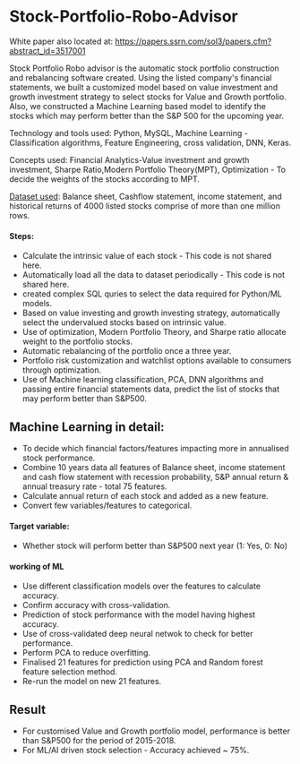 # Stock-Portfolio-Robo-Advisor
White paper also located at:
https://papers.ssrn.com/sol3/papers.cfm?abstract_id=3517001

Stock Portfolio Robo advisor is the automatic stock portfolio construction and rebalancing software created. Using the listed company's financial statements, we built a customized model based on value investment and growth investment strategy to select stocks for Value and Growth portfolio. Also, we constructed a Machine Learning based model to identify the stocks which may perform better than the S&P 500 for the upcoming year.

Technology and tools used: Python, MySQL, Machine Learning - Classification algorithms, Feature Engineering, cross validation, DNN, Keras. 

Concepts used: Financial Analytics-Value investment and growth investment, Sharpe Ratio,Modern Portfolio Theory(MPT), Optimization - To decide the weights of the stocks according to MPT.

[Dataset used](https://github.com/antoinevulcain/Financial-Modeling-Prep-API): Balance sheet, Cashflow statement, income statement, and historical returns of 4000 listed stocks comprise of more than one million rows.


#### Steps:
-	Calculate the intrinsic value of each stock - This code is not shared here.
- Automatically load all the data to dataset periodically - This code is not shared here.
- created complex SQL quries to select the data required for Python/ML models.
-	Based on value investing and growth investing strategy, automatically select the undervalued stocks based on intrinsic value.
-	Use of optimization, Modern Portfolio Theory, and Sharpe ratio allocate weight to the portfolio stocks.
-	Automatic rebalancing of the portfolio once a three year.
-	Portfolio risk customization and watchlist options available to consumers through optimization.
-	Use of Machine learning classification, PCA, DNN algorithms and passing entire financial statements data, predict the list of stocks that may perform better than S&P500. 

## Machine Learning in detail:
- To decide which financial factors/features impacting more in annualised stock performance.
- Combine 10 years data all features of Balance sheet, income statement and cash flow statement with recession probability, S&P annual     return & annual treasury rate - total 75 features.
- Calculate annual return of each stock and added as a new feature.
- Convert few variables/features to categorical.

#### Target variable:
- Whether stock will perform better than S&P500 next year (1: Yes, 0: No)

#### working of ML
- Use different classification models over the features to calculate accuracy.
- Confirm accuracy with cross-validation.
- Prediction of stock performance with the model having highest accuracy.
- Use of cross-validated deep neural netwok to check for better performance.
- Perform PCA to reduce overfitting.
- Finalised 21 features for prediction using PCA and Random forest feature selection method.
- Re-run the model on new 21 features.

## Result
- For customised Value and Growth portfolio model, performance is better than S&P500 for the period of 2015-2018.
- For ML/AI driven stock selection - Accuracy achieved ~ 75%.
